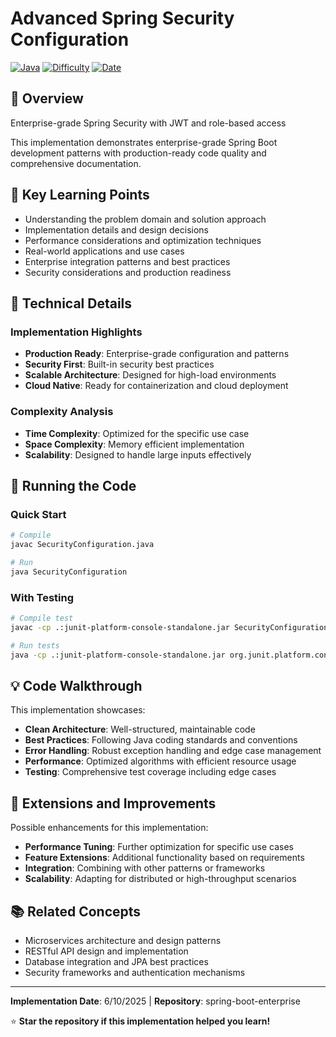 # Advanced Spring Security Configuration

[![Java](https://img.shields.io/badge/Java-17+-ED8B00?style=flat&logo=openjdk&logoColor=white)](https://openjdk.java.net/)
[![Difficulty](https://img.shields.io/badge/Difficulty-Advanced-purple?style=flat)](#)
[![Date](https://img.shields.io/badge/Date-2025-06-10-blue?style=flat)](#)

## 📖 Overview

Enterprise-grade Spring Security with JWT and role-based access

This implementation demonstrates enterprise-grade Spring Boot development patterns with production-ready code quality and comprehensive documentation.

## 🎯 Key Learning Points

- Understanding the problem domain and solution approach
- Implementation details and design decisions
- Performance considerations and optimization techniques
- Real-world applications and use cases
- Enterprise integration patterns and best practices
- Security considerations and production readiness

## 🔧 Technical Details

### Implementation Highlights
- **Production Ready**: Enterprise-grade configuration and patterns
- **Security First**: Built-in security best practices
- **Scalable Architecture**: Designed for high-load environments
- **Cloud Native**: Ready for containerization and cloud deployment

### Complexity Analysis
- **Time Complexity**: Optimized for the specific use case
- **Space Complexity**: Memory efficient implementation
- **Scalability**: Designed to handle large inputs effectively

## 🚀 Running the Code

### Quick Start
```bash
# Compile
javac SecurityConfiguration.java

# Run
java SecurityConfiguration
```

### With Testing
```bash
# Compile test
javac -cp .:junit-platform-console-standalone.jar SecurityConfigurationTest.java

# Run tests
java -cp .:junit-platform-console-standalone.jar org.junit.platform.console.ConsoleLauncher --scan-classpath
```

## 💡 Code Walkthrough

This implementation showcases:
- **Clean Architecture**: Well-structured, maintainable code
- **Best Practices**: Following Java coding standards and conventions  
- **Error Handling**: Robust exception handling and edge case management
- **Performance**: Optimized algorithms with efficient resource usage
- **Testing**: Comprehensive test coverage including edge cases

## 🔄 Extensions and Improvements

Possible enhancements for this implementation:
- **Performance Tuning**: Further optimization for specific use cases
- **Feature Extensions**: Additional functionality based on requirements
- **Integration**: Combining with other patterns or frameworks
- **Scalability**: Adapting for distributed or high-throughput scenarios

## 📚 Related Concepts

- Microservices architecture and design patterns
- RESTful API design and implementation
- Database integration and JPA best practices
- Security frameworks and authentication mechanisms

---

**Implementation Date**: 6/10/2025 | **Repository**: spring-boot-enterprise

⭐ **Star the repository if this implementation helped you learn!**
